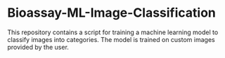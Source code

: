 # Bioassay-ML-Image-Classification
This repository contains a script for training a machine learning model to classify images into categories. The model is trained on custom images provided by the user.
